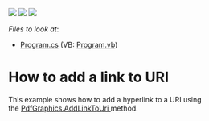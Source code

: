 <!-- default badges list -->
![](https://img.shields.io/endpoint?url=https://codecentral.devexpress.com/api/v1/VersionRange/128595271/17.1.3%2B)
[![](https://img.shields.io/badge/Open_in_DevExpress_Support_Center-FF7200?style=flat-square&logo=DevExpress&logoColor=white)](https://supportcenter.devexpress.com/ticket/details/T495074)
[![](https://img.shields.io/badge/📖_How_to_use_DevExpress_Examples-e9f6fc?style=flat-square)](https://docs.devexpress.com/GeneralInformation/403183)
<!-- default badges end -->
<!-- default file list -->
*Files to look at*:

* [Program.cs](./CS/AddLinkToUri/Program.cs) (VB: [Program.vb](./VB/AddLinkToUri/Program.vb))
<!-- default file list end -->
# How to add a link to URI


This example shows how to add a hyperlink to a URI using the <a href="https://documentation.devexpress.com/#CoreLibraries/DevExpressPdfPdfGraphics_AddLinkToUritopic">PdfGraphics.AddLinkToUri </a>method.

<br/>


